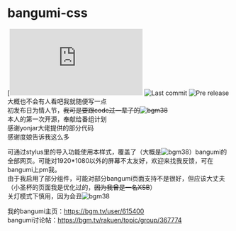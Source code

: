 # bangumi-css
[![Downloads](https://github.com/rabbitohh/bangumi-css/blob/main/%E7%95%AA%E7%BB%84%E8%AE%A1%E5%88%92%E6%A0%B7%E5%BC%8F%20by%20rabbitohh.css)
![Last commit](https://img.shields.io/github/last-commit/rabbitohh/bangumi-css)
![Pre release](https://img.shields.io/github/release-pre/rabbitohh/bangumi-css)
大概也不会有人看吧我就随便写一点  
初发布日为情人节，~~我可是要跟code过一辈子的![bgm38](https://bgm.tv/img/smiles/tv/15.gif)~~  
本人的第一次开源，奉献给番组计划  
感谢yonjar大佬提供的部分代码  
感谢度娘告诉我这么多  

可通过stylus里的导入功能使用本样式，覆盖了（大概是![bgm38](https://bgm.tv/img/smiles/tv/15.gif)）bangumi的全部网页。可能对1920\*1080以外的屏幕不太友好，欢迎来找我反馈，可在bangumi上pm我。  
由于我启用了部分组件，可能对部分bangumi页面支持不是很好，但应该大丈夫（小圣杯的页面我是优化过的，~~因为我曾是一名XSB~~）  
关灯模式下慎用，因为会丑![bgm38](https://bgm.tv/img/smiles/tv/15.gif)

我的bangumi主页：https://bgm.tv/user/615400  
bangumi讨论帖：https://bgm.tv/rakuen/topic/group/367774
